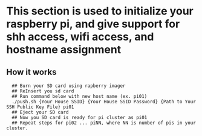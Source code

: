
# This section is used to initialize your raspberry pi, and give support for shh access, wifi access, and hostname assignment

## How it works

```
  ## Burn your SD card using rapberry imager
  ## ReInsert you sd card
  ## Run command below with new host name (ex. pi01)
  ./push.sh {Your House SSID} {Your House SSID Password} {Path to Your SSH Public Key File} pi01
  ## Eject your SD card
  ## Now you SD card is ready for pi cluster as pi01
  ## Repeat steps for pi02 ... piNN, where NN is number of pis in your cluster.

```

